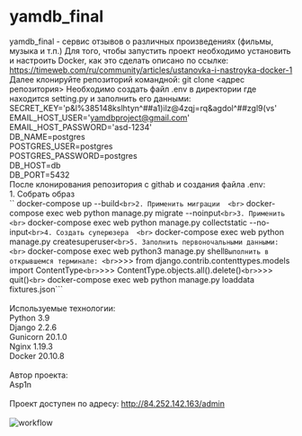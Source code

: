 # yamdb_final
yamdb_final - сервис отзывов о различных произведениях (фильмы, музыка и т.п.)
Для того, чтобы запустить проект необходимо установить и настроить Docker, как это сделать описано по ссылке: <br>https://timeweb.com/ru/community/articles/ustanovka-i-nastroyka-docker-1
Далее клонируйте репозиторий командной: git clone <адрес репозитория>
Необходимо создать файл .env в директории где находится setting.py и заполнить его данными:
    <br>SECRET_KEY='p&l%385148kslhtyn^##a1)ilz@4zqj=rq&agdol^##zgl9(vs'
    <br>EMAIL_HOST_USER='yamdbproject@gmail.com'
    <br>EMAIL_HOST_PASSWORD='asd-1234'
    <br>DB_NAME=postgres
    <br>POSTGRES_USER=postgres
    <br>POSTGRES_PASSWORD=postgres
    <br>DB_HOST=db
    <br>DB_PORT=5432
    <br> 
После клонирования репозитория с githab и создания файла .env:
    <br>1. Собрать образ 
    <br> ``
    docker-compose up --build```
    <br>2. Применить миграции 
    <br> ```
    docker-compose exec web python manage.py migrate --noinput```
    <br>3. Применить 
    <br> ```
    docker-compose exec web python manage.py collectstatic --no-input```
    <br>4. Создать суперюзера 
    <br> ```
    docker-compose exec web python manage.py createsuperuser```
    <br>5. Заполнить первоночальными данными:
    <br> ```
    docker-compose exec web python3 manage.py shell```
    Выполнить в открывшемся терминале:
    <br> ```>>> from django.contrib.contenttypes.models import ContentType```
    <br> ```>>> ContentType.objects.all().delete()```
    <br> ```>>> quit()```
    <br> ```
    docker-compose exec web python manage.py loaddata fixtures.json```
    <br>
    <br>Используемые технологии:
    <br>Python 3.9
    <br>Django 2.2.6
    <br>Gunicorn 20.1.0
    <br>Nginx 1.19.3
    <br>Docker 20.10.8
    <br>
    <br> Автор проекта:
    <br> Asp1n
    <br>
    <br>Проект доступен по адресу: http://84.252.142.163/admin
    <br>
    <br> ![workflow](https://github.com/asp1n/yamdb_final/actions/workflows/yamdb_workflow.yml/badge.svg)
